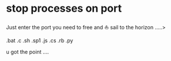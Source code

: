 # stop processes on port

Just enter the port you need to free and ⛵ sail to the horizon .....>

.bat
.c
.sh
.sp1
.js
.cs
.rb
.py

u got the point ....
